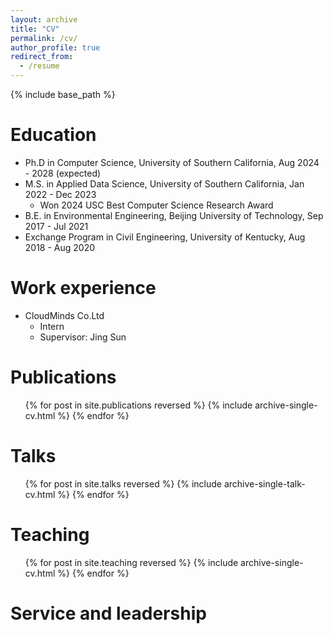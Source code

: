 ```yaml
---
layout: archive
title: "CV"
permalink: /cv/
author_profile: true
redirect_from:
  - /resume
---
```


{% include base_path %}

Education
======
* Ph.D in Computer Science, University of Southern California, Aug 2024 - 2028 (expected)
* M.S. in Applied Data Science, University of Southern California, Jan 2022 - Dec 2023
  * Won 2024 USC Best Computer Science Research Award
* B.E. in Environmental Engineering, Beijing University of Technology, Sep 2017 - Jul 2021
* Exchange Program in Civil Engineering, University of Kentucky, Aug 2018 - Aug 2020

Work experience
======
* CloudMinds Co.Ltd
  * Intern
  * Supervisor: Jing Sun

Publications
======
  <ul>{% for post in site.publications reversed %}
    {% include archive-single-cv.html %}
  {% endfor %}</ul>
  
Talks
======
  <ul>{% for post in site.talks reversed %}
    {% include archive-single-talk-cv.html  %}
  {% endfor %}</ul>
  
Teaching
======
  <ul>{% for post in site.teaching reversed %}
    {% include archive-single-cv.html %}
  {% endfor %}</ul>
  
Service and leadership
======
